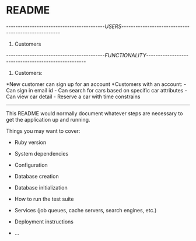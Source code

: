 # README

------------------------------------------*USERS*----------------------------------------------------
1) Customers

------------------------------------------*FUNCTIONALITY*----------------------------------------------------
1) Customers:

*New customer can sign up for an account
*Customers with an account:
	- Can sign in email id
	- Can search for cars based on specific car attributes
	- Can view car detail
	- Reserve a car with time constrains

---------------------------------------------------------------------------------------------------------



This README would normally document whatever steps are necessary to get the
application up and running.

Things you may want to cover:

* Ruby version

* System dependencies

* Configuration

* Database creation

* Database initialization

* How to run the test suite

* Services (job queues, cache servers, search engines, etc.)

* Deployment instructions

* ...
